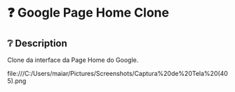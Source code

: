 # :question: Google Page Home Clone

## :grey_question: Description

Clone da interface da Page Home do Google.

file:///C:/Users/maiar/Pictures/Screenshots/Captura%20de%20Tela%20(405).png
